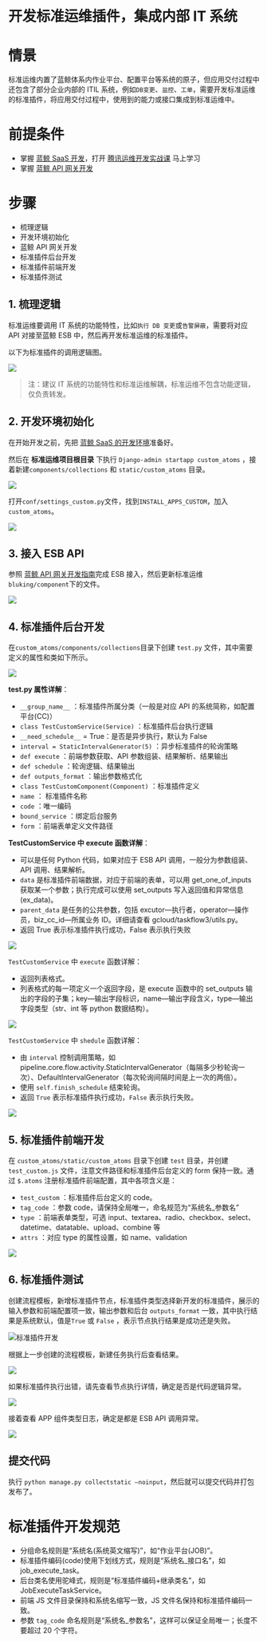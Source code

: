 # 开发标准运维插件，集成内部 IT 系统

# 情景
标准运维内置了蓝鲸体系内作业平台、配置平台等系统的原子，但应用交付过程中还包含了部分企业内部的 ITIL 系统，例如`DB变更`、`监控`、`工单`，需要开发标准运维的标准插件，将应用交付过程中，使用到的能力或接口集成到标准运维中。

# 前提条件

- 掌握 [蓝鲸 SaaS 开发](5.1/开发指南/SaaS开发/新手入门/macOS.md)，打开 [腾讯运维开发实战课](https://cloud.tencent.com/edu/learning/major-100008) 马上学习
- 掌握 [蓝鲸 API 网关开发](5.1/开发指南/扩展开发/API网关/README.md)

# 步骤
- 梳理逻辑
- 开发环境初始化
- 蓝鲸 API 网关开发
- 标准插件后台开发
- 标准插件前端开发
- 标准插件测试


## 1. 梳理逻辑

标准运维要调用 IT 系统的功能特性，比如`执行 DB 变更`或`告警屏蔽`，需要将对应 API 对接至蓝鲸 ESB 中，然后再开发标准运维的标准插件。

以下为标准插件的调用逻辑图。

![](media/15643115225611.jpg)

> 注：建议 IT 系统的功能特性和标准运维解耦，标准运维不包含功能逻辑，仅负责转发。

## 2. 开发环境初始化

在开始开发之前，先把 [蓝鲸 SaaS 的开发环境](https://docs.bk.tencent.com/dev_saas/)准备好。

然后在 **标准运维项目根目录** 下执行 `Django-admin startapp custom_atoms` ，接着新建`components/collections` 和 `static/custom_atoms` 目录。

![](./media/31.png)

打开`conf/settings_custom.py`文件，找到`INSTALL_APPS_CUSTOM`，加入`custom_atoms`。

![](./media/32.png)

## 3. 接入 ESB API

参照 [蓝鲸 API 网关开发指南](https://docs.bk.tencent.com/esb/)完成 ESB 接入，然后更新标准运维`bluking/component`下的文件。

![](./media/33.png)

## 4. 标准插件后台开发

在`custom_atoms/components/collections`目录下创建 `test.py` 文件，其中需要定义的属性和类如下所示。

![](./media/34.png)

**test.py 属性详解**：
- `__group_name__` ：标准插件所属分类（一般是对应 API 的系统简称，如配置平台(CC)）
- `class TestCustomService(Service)` ：标准插件后台执行逻辑
- `__need_schedule__` = True：是否是异步执行，默认为 False
- `interval = StaticIntervalGenerator(5)` ：异步标准插件的轮询策略
- `def execute` ：前端参数获取、API 参数组装、结果解析、结果输出
- `def schedule` ：轮询逻辑、结果输出
- `def outputs_format` ：输出参数格式化
- `class TestCustomComponent(Component)` ：标准插件定义
- `name` ： 标准插件名称
- `code` ：唯一编码
- `bound_service` ：绑定后台服务
- `form` ：前端表单定义文件路径

**TestCustomService 中 execute 函数详解**：
- 可以是任何 Python 代码，如果对应于 ESB API 调用，一般分为参数组装、API 调用、结果解析。
- `data` 是标准插件前端数据，对应于前端的表单，可以用 get_one_of_inputs 获取某一个参数；执行完成可以使用 set_outputs 写入返回值和异常信息(ex_data)。
- `parent_data` 是任务的公共参数，包括 excutor—执行者，operator—操作员，biz_cc_id—所属业务 ID。详细请查看 gcloud/taskflow3/utils.py。
- 返回 True 表示标准插件执行成功，False 表示执行失败

![](./media/35.png)

`TestCustomService` 中 `execute` 函数详解：
- 返回列表格式。
- 列表格式的每一项定义一个返回字段，是 execute 函数中的 set_outputs 输出的字段的子集；key—输出字段标识，name—输出字段含义，type—输出字段类型（str、int 等 python 数据结构）。

![](./media/36.png)

`TestCustomService` 中 `shedule` 函数详解：
- 由 `interval` 控制调用策略，如 pipeline.core.flow.activity.StaticIntervalGenerator（每隔多少秒轮询一次）、DefaultIntervalGenerator（每次轮询间隔时间是上一次的两倍）。
- 使用 `self.finish_schedule` 结束轮询。
- 返回 `True` 表示标准插件执行成功，`False` 表示执行失败。

![](./media/37.png)

## 5. 标准插件前端开发

在 `custom_atoms/static/custom_atoms` 目录下创建 `test` 目录，并创建 `test_custom.js` 文件，注意文件路径和标准插件后台定义的 form 保持一致。通过 `$.atoms` 注册标准插件前端配置，其中各项含义是：
- `test_custom` ：标准插件后台定义的 code。
- `tag_code` ：参数 code，请保持全局唯一，命名规范为“系统名_参数名”
- `type` ：前端表单类型，可选 input、textarea、radio、checkbox、select、datetime、datatable、upload、combine 等
- `attrs` ：对应 type 的属性设置，如 name、validation

![](./media/38.png)

## 6. 标准插件测试

创建流程模板，新增标准插件节点，标准插件类型选择新开发的标准插件，展示的输入参数和前端配置项一致，输出参数和后台 `outputs_format` 一致，其中执行结果是系统默认，值是`True` 或 `False` ，表示节点执行结果是成功还是失败。

![标准插件开发](media/%E6%A0%87%E5%87%86%E6%8F%92%E4%BB%B6%E5%BC%80%E5%8F%91.png)

根据上一步创建的流程模板，新建任务执行后查看结果。

![](./media/40.png)

如果标准插件执行出错，请先查看节点执行详情，确定是否是代码逻辑异常。

![](./media/41.png)

接着查看 APP 组件类型日志，确定是都是 ESB API 调用异常。

![](./media/42.png)

## 提交代码

执行 `python manage.py collectstatic –noinput`，然后就可以提交代码并打包发布了。

# 标准插件开发规范 

- 分组命名规则是“系统名(系统英文缩写)”，如“作业平台(JOB)”。
- 标准插件编码(code)使用下划线方式，规则是“系统名_接口名”，如 job_execute_task。
- 后台类名使用驼峰式，规则是“标准插件编码+继承类名”，如 JobExecuteTaskService。
- 前端 JS 文件目录保持和系统名缩写一致，JS 文件名保持和标准插件编码一致。
- 参数 `tag_code` 命名规则是“系统名_参数名”，这样可以保证全局唯一；长度不要超过 20 个字符。
